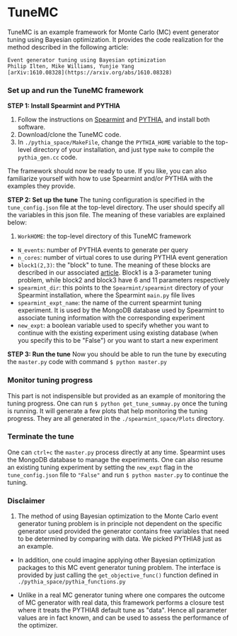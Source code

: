 TuneMC
=====================================================

TuneMC is an example framework for Monte Carlo (MC) event generator tuning using Bayesian optimization. It provides the code realization for the method described in the following article:

    Event generator tuning using Bayesian optimization
    Philip Ilten, Mike Williams, Yunjie Yang
    [arXiv:1610.08328](https://arxiv.org/abs/1610.08328)

### Set up and run the TuneMC framework
**STEP 1: Install Spearmint and PYTHIA**

1. Follow the instructions on [Spearmint](https://github.com/HIPS/Spearmint) and [PYTHIA](http://home.thep.lu.se/~torbjorn/pythia82html/Welcome.html), and install both software. 
2. Download/clone the TuneMC code. 
3. In `./pythia_space/MakeFile`, change the `PYTHIA_HOME` variable to the top-level directory of your installation, and just type `make` to compile the `pythia_gen.cc` code. 

The framework should now be ready to use. If you like, you can also familiarize yourself with how to use Spearmint and/or PYTHIA with the examples they provide.

**STEP 2: Set up the tune**
The tuning configuration is specified in the `tune_config.json` file at the top-level directory. The user should specify all the variables in this json file. The meaning of these variables are explained below:
1. `WorkHOME`: the top-level directory of this TuneMC framework 
- `N_events`: number of PYTHIA events to generate per query 
- `n_cores`: number of virtual cores to use during PYTHIA event generation 
- `block1(2,3)`: the "block" to tune. The meaning of these blocks are described in our associated [article](https://arxiv.org/abs/1610.08328). Block1 is a 3-parameter tuning problem, while block2 and block3 have 6 and 11 parameters respectively 
- `spearmint_dir`: this points to the `Spearmint/spearmint` directory of your Spearmint installation, where the Spearmint `main.py` file lives 
- `spearmint_expt_name`: the name of the current spearmint tuning experiment. It is used by the MongoDB database used by Spearmint to associate tuning information with the corresponding experiment 
- `new_expt`: a boolean variable used to specify whether you want to continue with the existing experiment using existing database (when you specify this to be "False") or you want to start a new experiment 

**STEP 3: Run the tune**
Now you should be able to run the tune by executing the `master.py` code with command `$ python master.py`

### Monitor tuning progress
This part is not indispensible but provided as an example of monitoring the tuning progress. One can run `$ python get_tune_summay.py` once the tuning is running. It will generate a few plots that help monitoring the tuning progress. They are all generated in the `./spearmint_space/Plots` directory.

### Terminate the tune
One can `ctrl+c` the `master.py` process directly at any time. Spearmint uses the MongoDB database to manage the experiments. One can also resume an existing tuning experiment by setting the `new_expt` flag in the `tune_config.json` file to `"False"` and run `$ python master.py` to continue the tuning.

 
### Disclaimer
1. The method of using Bayesian optimization to the Monte Carlo event generator tuning problem is in principle not dependent on the specific generator used provided the generator contains free variables that need to be determined by comparing with data. We picked PYTHIA8 just as an example. 

- In addition, one could imagine applying other Bayesian optimization packages to this MC event generator tuning problem. The interface is provided by just calling the `get_objective_func()` function defined in `./pythia_space/pythia_functions.py` 

- Unlike in a real MC generator tuning where one compares the outcome of MC generator with real data, this framework performs a closure test where it treats the PYTHIA8 default tune as "data". Hence all parameter values are in fact known, and can be used to assess the performance of the optimizer. 

